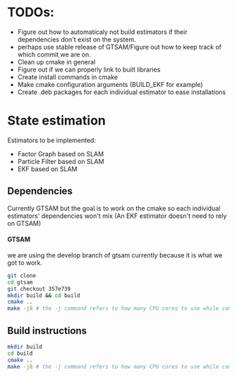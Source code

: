 # TODOs:
* Figure out how to automaticaly not build estimators if their dependencies
don't exist on the system.
* perhaps use stable release of GTSAM/Figure out how to keep track of which
commit we are on.
* Clean up cmake in general
* Figure out if we can properly link to built libraries
* Create install commands in cmake
* Make cmake configuration arguments (BUILD_EKF for example)
* Create .deb packages for each individual estimator to ease installations

# State estimation

Estimators to be implemented:
* Factor Graph based on SLAM
* Particle Filter based on SLAM
* EKF based on SLAM

## Dependencies
Currently GTSAM but the goal is to work on the cmake so each individual
estimators' dependencies won't mix (An EKF estimator doesn't need to rely on
GTSAM)

#### GTSAM
we are using the develop branch of gtsam currently because it is what we got to work.
```bash
git clone
cd gtsam
git checkout 357e739
mkdir build && cd build
cmake ..
make -j8 # the -j command refers to how many CPU cores to use while compiling

```
## Build instructions
```bash
mkdir build
cd build
cmake ..
make -j8 # the -j command refers to how many CPU cores to use while compiling
```
